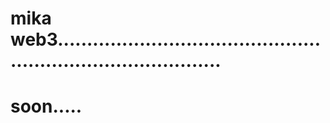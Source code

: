 # mika web3.................................................................................
# soon.....
